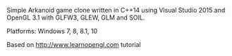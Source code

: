 Simple Arkanoid game clone written in C++14 using Visual Studio 2015 and OpenGL 3.1 with GLFW3, GLEW, GLM and SOIL.

Platforms: Windows 7, 8, 8.1, 10

Based on http://www.learnopengl.com tutorial